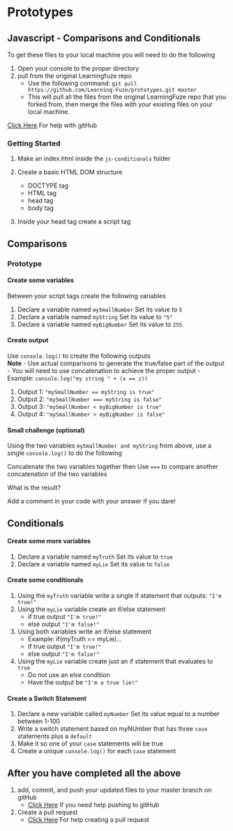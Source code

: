 # Prototypes

## Javascript - Comparisons and Conditionals

To get these files to your local machine you will need to do the following

1. Open your console to the proper directory
2. pull from the original Learningfuze repo
	- Use the following command:
		`git pull https://github.com/Learning-Fuze/prototypes.git master`
	- This will pull all the files from the original LearningFuze repo that you forked from, then merge the files with your existing files on your local machine.

<a href="https://github.com/Learning-Fuze/git-workflow#github-workflow">Click Here</a> For help with gitHub 

### Getting Started

1. Make an index.html inside the `js-conditionals` folder

2. Create a basic HTML DOM structure
	- DOCTYPE tag
	- HTML tag
	- head tag
	- body tag

3. Inside your head tag create a script tag

## Comparisons

### Prototype

#### Create some variables

Between your script tags create the following variables

1. Declare a variable named `mySmallNumber` Set its value to `5`
2. Declare a variable named `myString` Set its value to `"5"`
3. Declare a variable named `myBigNumber` Set its value to `255`

#### Create output

Use `console.log()` to create the following outputs<br>
**Note** - Use actual comparisons to generate the true/false part of the output 
		 - You will need to use concatenation to achieve the proper output
		 - Example: `console.log("my string " + (x == z))`

1. Output 1: `"mySmallNumber == myString is true"`
2. Output 2: `"mySmallNumber === myString is false"`
3. Output 3: `"mySmallNumber < myBigNumber is true"`
4. Output 4: `"mySmallNumber > myBigNumber is false"`

#### Small challenge (optional)

Using the two variables `mySmallNumber and myString` from above, use a single `console.log()` to do the following

Concatenate the two variables together
then Use ` === ` to compare another concatenation of the two variables

What is the result?

Add a comment in your code with your answer if you dare!

## Conditionals

#### Create some more variables

1. Declare a variable named `myTruth` Set its value to `true`
2. Declare a variable named `myLie` Set its value to `false`

#### Create some conditionals

1. Using the `myTruth` variable write a single if statement that outputs: `"I'm true!"`
2. Using the `myLie` variable create an if/else statement
	- if true output `"I'm true!"`
	- else output `"I'm false!"`
3. Using both variables write an if/else statement
	- Example: if(myTruth == myLie)...
	- if true output `"I'm true!"`
	- else output `"I'm false!"`
4. Using the `myLie` variable create just an if statement that evaluates to `true`
	- Do not use an else condition
	- Have the output be `"I'm a true lie!"`

#### Create a Switch Statement

1. Declare a new variable called `myNumber` Set its value equal to a number between 1-100
2. Write a switch statement based on myNUmber that has three `case` statements plus a `default`
3. Make it so one of your `case` statements will be true
4. Create a unique `console.log()` for each `case` statement

## After you have completed all the above

1. add, commit, and push your updated files to your master branch on gitHub
	- <a href="https://github.com/Learning-Fuze/git-workflow#step-4---pushing-your-work-back-to-github">Click Here</a> If you need help pushing to gitHub
2. Create a pull request
	- <a href="https://github.com/Learning-Fuze/git-workflow#step-5---creating-a-pull-request-1">Click Here</a> For help creating a pull request
